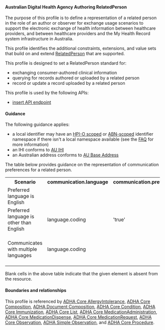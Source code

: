 #### Australian Digital Health Agency Authoring RelatedPerson
The purpose of this profile is to define a representation of a related person in the role of an author or observer for exchange usage scenarios to support the electronic exchange of health information between healthcare providers, and between healthcare providers and the My Health Record system infrastructure in Australia.

This profile identifies the additional constraints, extensions, and value sets that build on and extend [RelatedPerson](http://hl7.org/fhir/R4/relatedperson.html) that are supported. 

This profile is designed to set a RelatedPerson standard for:
* exchanging consumer-authored clinical information
* querying for records authored or uploaded by a related person
* record or update a record uploaded by a related person

This profile is used by the following APIs:
* [insert API endpoint](StructureDefinition-TBD-1.html)
 

#### Guidance
The following guidance applies:
* a local identifier may have an [HPI-O scoped](http://ns.electronichealth.net.au/id/hpio-scoped/medicalrecord/1.0/index.html) or [ABN-scoped](http://ns.electronichealth.net.au/id/abn-scoped/medicalrecord/1.0/index.html) identifier namespace if there isn't a local namespace available (see the [FAQ](https://github.com/AuDigitalHealth/ci-fhir-r4/wiki/Frequently-Asked-Questions) for more information)
* an IHI conforms to [AU IHI](http://build.fhir.org/ig/hl7au/au-fhir-base/StructureDefinition-au-address.html)
* an Australian address conforms to [AU Base Address](http://build.fhir.org/ig/hl7au/au-fhir-base/StructureDefinition-au-ihi.html)

The table below provides guidance on the representation of communication preferences for a related person.
<table class="list" style="width:100%">
    <colgroup>
       <col span="1" style="width: 20%;"/>
       <col span="1" style="width: 18%;"/>
       <col span="1" style="width: 18%;"/>
       <col span="1" style="width: 20%;"/>
       <col span="1" style="width: 24%;"/>
    </colgroup>
	<tbody>
      <tr>
        <th>Scenario</th>
        <th>communication.language</th>
        <th>communication.preferred</th>
		<th>Notes</th>
      </tr>
      <tr>
        <td>Preferred language is English</td>
        <td></td>
        <td></td>
        <td>No element sent, as per the guidance in the <a href="http://hl7.org/fhir/relatedperson-definitions.html#RelatedPerson.communication">Comments</a> of RelatedPerson.communication</td>
      </tr>
      <tr>
        <td>Preferred language is other than English</td>
        <td>language.coding</td>
        <td>'true'</td>
        <td></td>
      </tr>
      <tr>
        <td>Communicates with multiple languages</td>
        <td>language.coding</td>
        <td></td>
        <td>Each language instantiated in separate communication nodes; communication.preferred may be sent as needed.</td>
      </tr>
    </tbody>
</table>

Blank cells in the above table indicate that the given element is absent from the resource.


#### Boundaries and relationships
This profile is referenced by 
[ADHA Core AllergyIntolerance](StructureDefinition-dh-allergyintolerance-core-1.html), 
[ADHA Core Composition](StructureDefinition-dh-composition-core-1.html), 
[ADHA Document Composition](StructureDefinition-dh-composition-document-1.html),
[ADHA Core Condition](StructureDefinition-dh-condition-core-1.html), 
[ADHA Core Immunization](StructureDefinition-dh-immunization-core-1.html), 
[ADHA Core List](StructureDefinition-dh-list-core-1.html),
[ADHA Core MedicationAdministration](StructureDefinition-dh-medicationadministration-core-1.html), 
[ADHA Core MedicationDispense](StructureDefinition-dh-medicationdispense-core-1.html), 
[ADHA Core MedicationRequest](StructureDefinition-dh-medicationrequest-core-1.html), 
[ADHA Core Observation](StructureDefinition-dh-observation-core-1.html), 
[ADHA Simple Observation](StructureDefinition-dh-observation-core-1.html), and
[ADHA Core Procedure](StructureDefinition-dh-procedure-core-1.html).
